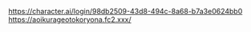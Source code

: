 https://character.ai/login/98db2509-43d8-494c-8a68-b7a3e0624bb0
https://aoikurageotokoryona.fc2.xxx/
